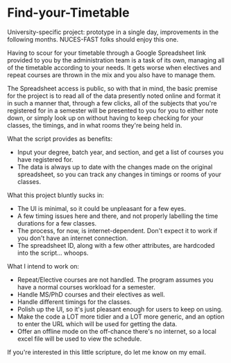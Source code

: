 # Find-your-Timetable
University-specific project: prototype in a single day, improvements in the following months. NUCES-FAST folks should enjoy this one.

Having to scour for your timetable through a Google Spreadsheet link provided to you by the administration team is a task of its own, managing all of the timetable according to your needs. It gets worse when electives and repeat courses are thrown in the mix and you also have to manage them.

The Spreadsheet access is public, so with that in mind, the basic premise for the project is to read all of the data presently noted online and format it in such a manner that, through a few clicks, all of the subjects that you're registered for in a semester will be presented to you for you to either note down, or simply look up on without having to keep checking for your classes, the timings, and in what rooms they're being held in.

What the script provides as benefits:
- Input your degree, batch year, and section, and get a list of courses you have registered for.
- The data is always up to date with the changes made on the original spreadsheet, so you can track any changes in timings or rooms of your classes.

What this project bluntly sucks in:
- The UI is minimal, so it could be unpleasant for a few eyes.
- A few timing issues here and there, and not properly labelling the time durations for a few classes.
- The process, for now, is internet-dependent. Don't expect it to work if you don't have an internet connection.
- The spreadsheet ID, along with a few other attributes, are hardcoded into the script... whoops.

What I intend to work on:
- Repeat/Elective courses are not handled. The program assumes you have a normal courses workload for a semester.
- Handle MS/PhD courses and their electives as well.
- Handle different timings for the classes.
- Polish up the UI, so it's just pleasant enough for users to keep on using.
- Make the code a LOT more tidier and a LOT more generic, and an option to enter the URL which will be used for getting the data.
- Offer an offline mode on the off-chance there's no internet, so a local excel file will be used to view the schedule.

If you're interested in this little scripture, do let me know on my email.

